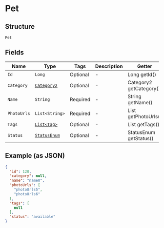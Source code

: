 
# Pet

## Structure

`Pet`

## Fields

| Name | Type | Tags | Description | Getter | Setter |
|  --- | --- | --- | --- | --- | --- |
| `Id` | `Long` | Optional | - | Long getId() | setId(Long id) |
| `Category` | [`Category2`](../../doc/models/category-2.md) | Optional | - | Category2 getCategory() | setCategory(Category2 category) |
| `Name` | `String` | Required | - | String getName() | setName(String name) |
| `PhotoUrls` | `List<String>` | Required | - | List<String> getPhotoUrls() | setPhotoUrls(List<String> photoUrls) |
| `Tags` | [`List<Tag>`](../../doc/models/tag.md) | Optional | - | List<Tag> getTags() | setTags(List<Tag> tags) |
| `Status` | [`StatusEnum`](../../doc/models/status-enum.md) | Optional | - | StatusEnum getStatus() | setStatus(StatusEnum status) |

## Example (as JSON)

```json
{
  "id": 120,
  "category": null,
  "name": "name0",
  "photoUrls": [
    "photoUrls5",
    "photoUrls6"
  ],
  "tags": [
    null
  ],
  "status": "available"
}
```

